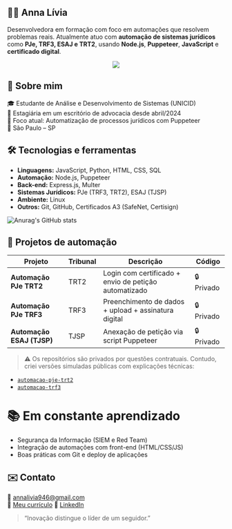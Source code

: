 ## 👩‍💻 Anna Lívia

Desenvolvedora em formação com foco em automações que resolvem problemas reais. Atualmente atuo com **automação de sistemas jurídicos** como **PJe, TRF3, ESAJ e TRT2**, usando **Node.js**, **Puppeteer**, **JavaScript** e **certificado digital**.

<p align="center">
  <a href="https://skillicons.dev">
    <img src="https://skillicons.dev/icons?i=nodejs,js,html,css,mysql,linux" />
  </a>
</p>

## 🚀 Sobre mim

🎓 Estudante de Análise e Desenvolvimento de Sistemas (UNICID)  
💼 Estagiária em um escritório de advocacia desde abril/2024  
🔧 Foco atual: Automatização de processos jurídicos com Puppeteer  
📍 São Paulo – SP

## 🛠️ Tecnologias e ferramentas

- **Linguagens:** JavaScript, Python, HTML, CSS, SQL
- **Automação:** Node.js, Puppeteer
- **Back-end:** Express.js, Multer
- **Sistemas Jurídicos:** PJe (TRF3, TRT2), ESAJ (TJSP)
- **Ambiente:** Linux
- **Outros:** Git, GitHub, Certificados A3 (SafeNet, Certisign)

![Anurag's GitHub stats](https://github-readme-stats.vercel.app/api?username=AnnaLivia19&show_icons=true&theme=darkpink)




## 📁 Projetos de automação

| Projeto                    | Tribunal | Descrição                                          | Código |
|---------------------------|----------|----------------------------------------------------|--------|
| **Automação PJe TRT2**    | TRT2     | Login com certificado + envio de petição automatizado | 🔒 Privado |
| **Automação PJe TRF3**    | TRF3     | Preenchimento de dados + upload + assinatura digital | 🔒 Privado |
| **Automação ESAJ (TJSP)** | TJSP     | Anexação de petição via script Puppeteer            | 🔒 Privado |

> ⚠️ Os repositórios são privados por questões contratuais. Contudo, criei versões simuladas públicas com explicações técnicas:

- [`automacao-pje-trt2`](https://github.com/seu-usuario/automacao-pje-trt2)
- [`automacao-trf3`](https://github.com/seu-usuario/automacao-trf3)

# 📚 Em constante aprendizado

- Segurança da Informação (SIEM e Red Team)
- Integração de automações com front-end (HTML/CSS/JS)
- Boas práticas com Git e deploy de aplicações

## ✉️ Contato

📧 annalivia946@gmail.com  
📄 [Meu currículo](https://link-para-o-curriculo.com) 
🔗 [LinkedIn](https://linkedin.com/in/annalivia)

> “Inovação distingue o líder de um seguidor.”


